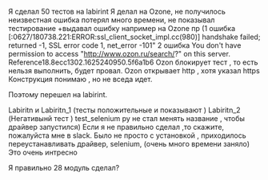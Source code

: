 Я сделал 50 тестов на labirint
Я делал на Ozone, не получилось неизвестная ошибка потерял много времени, не показывал тестирование +выдавал ошибку 
например на Ozone пр (1 ошибка [:0627/180738.221:ERROR:ssl_client_socket_impl.cc(980)] handshake failed; returned -1, SSL error code 1, net_error -101" 
2 ошибка You don't have permission to access "http://www.ozon.ru/search/?" on this server.
Reference18.8ecc1302.1625240950.5f6a1b6
Ozon блокирует тест , то есть нельзя выполнить,  будет провал. Ozon открывает http , хотя указал https 
Конструкция понимаю , но не вседа идет.

Поэтому перешел на labirint.

Labiritn и Labiritn_1 (тесты положительные и показывают )
Labiritn_2 (Негативынй тест )
test_selenium py не стал менять название , чтобы драйвер запустился) 
Если я не правильно сделал ,то скажите, пожалуйста  мне в slack.
Было не просто c установкой , приходилось переустанавливать драйвер, selenium, (очень много времени заняло)
Это очень интресно
 
Я правильно 28 модуль сделал? 
